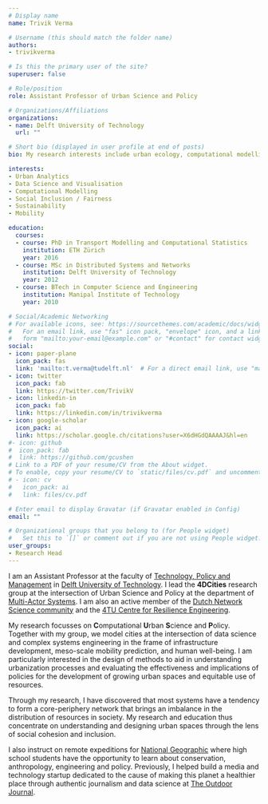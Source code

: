 ```yaml
---
# Display name
name: Trivik Verma

# Username (this should match the folder name)
authors:
- trivikverma

# Is this the primary user of the site?
superuser: false

# Role/position
role: Assistant Professor of Urban Science and Policy

# Organizations/Affiliations
organizations:
- name: Delft University of Technology
  url: ""

# Short bio (displayed in user profile at end of posts)
bio: My research interests include urban ecology, computational modelling and data science for social good.

interests:
- Urban Analytics
- Data Science and Visualisation
- Computational Modelling
- Social Inclusion / Fairness
- Sustainability
- Mobility

education:
  courses:
  - course: PhD in Transport Modelling and Computational Statistics
    institution: ETH Zürich
    year: 2016
  - course: MSc in Distributed Systems and Networks
    institution: Delft University of Technology
    year: 2012
  - course: BTech in Computer Science and Engineering
    institution: Manipal Institute of Technology
    year: 2010

# Social/Academic Networking
# For available icons, see: https://sourcethemes.com/academic/docs/widgets/#icons
#   For an email link, use "fas" icon pack, "envelope" icon, and a link in the
#   form "mailto:your-email@example.com" or "#contact" for contact widget.
social:
- icon: paper-plane
  icon_pack: fas
  link: 'mailto:t.verma@tudelft.nl'  # For a direct email link, use "mailto:test@example.org".
- icon: twitter
  icon_pack: fab
  link: https://twitter.com/TrivikV
- icon: linkedin-in
  icon_pack: fab
  link: https://linkedin.com/in/trivikverma
- icon: google-scholar
  icon_pack: ai
  link: https://scholar.google.ch/citations?user=X6dHGdQAAAAJ&hl=en
#- icon: github
#  icon_pack: fab
#  link: https://github.com/gcushen
# Link to a PDF of your resume/CV from the About widget.
# To enable, copy your resume/CV to `static/files/cv.pdf` and uncomment the lines below.
# - icon: cv
#   icon_pack: ai
#   link: files/cv.pdf

# Enter email to display Gravatar (if Gravatar enabled in Config)
email: ""

# Organizational groups that you belong to (for People widget)
#   Set this to `[]` or comment out if you are not using People widget.
user_groups:
- Research Head
---
```


I am an Assistant Professor at the faculty of [Technology, Policy and Management](https://www.tudelft.nl/en/tpm/) in [Delft University of Technology](https://www.tudelft.nl/en/). I lead the **4DCities** research group at the intersection of Urban Science and Policy at the department of [Multi-Actor Systems](https://www.tudelft.nl/en/tpm/about-the-faculty/departments/multi-actor-systems/). I am also an active member of the [Dutch Network Science community](http://www.netsci.nl/) and the [4TU Centre for Resilience Engineering](https://www.4tu.nl/resilience/en/).

My research focusses on **C**omputational **U**rban **S**cience and **P**olicy. Together with my group, we model cities at the intersection of data science and complex systems engineering in the frame of infrastructure development, meso-scale mobility prediction, and human well-being. I am particularly interested in the design of methods to aid in understanding urbanization processes and evaluating the effectiveness and implications of policies for the development of growing urban spaces and equitable use of resources.

Through my research, I have discovered that most systems have a tendency to form a core-periphery network that brings an imbalance in the distribution of resources in society. My research and education thus concentrate on understanding and designing urban spaces through the lens of social cohesion and inclusion.

I also instruct on remote expeditions for [National Geographic](https://www.nationalgeographic.com/expeditions/trip-types/student/) where high school students have the opportunity to learn about conservation, anthropology, engineering and policy. Previously, I helped build a media and technology startup dedicated to the cause of making this planet a healthier place through authentic journalism and data science at [The Outdoor Journal](https://www.outdoorjournal.com/).
